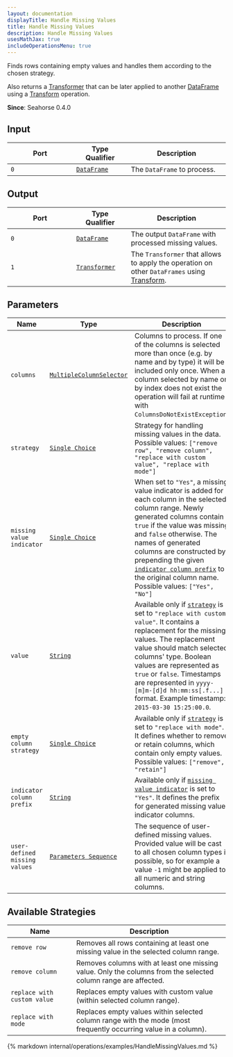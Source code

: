 ```yaml
---
layout: documentation
displayTitle: Handle Missing Values
title: Handle Missing Values
description: Handle Missing Values
usesMathJax: true
includeOperationsMenu: true
---
```


Finds rows containing empty values and handles them according to the chosen strategy.

Also returns a [Transformer](../classes/transformer.html) that can be later applied
to another [DataFrame](../classes/dataframe.html) using a [Transform](transform.html) operation.

**Since**: Seahorse 0.4.0

## Input

<table>
<thead>
<tr>
<th style="width:30%">Port</th>
<th style="width:25%">Type Qualifier</th>
<th style="width:45%">Description</th>
</tr>
</thead>
<tbody>
<tr>
<td><code>0</code></td>
<td><code><a href="../classes/dataframe.html">DataFrame</a></code></td>
<td>The <code>DataFrame</code> to process.</td>
</tr>
</tbody>
</table>

## Output

<table>
<thead>
<tr>
<th style="width:30%">Port</th>
<th style="width:25%">Type Qualifier</th>
<th style="width:45%">Description</th>
</tr>
</thead>
<tbody>
<tr>
<td><code>0</code></td>
<td><code><a href="../classes/dataframe.html">DataFrame</a></code></td>
<td>The output <code>DataFrame</code> with processed missing values.</td>
</tr>
<tr>
<td><code>1</code></td><td>
<code><a href="../classes/transformer.html">Transformer</a></code></td>
<td>The <code>Transformer</code> that allows to apply the operation on other <code>DataFrames</code> using
<a href="transform.html">Transform</a>.</td>
</tr>
</tbody>
</table>

## Parameters

<table class="table">
<thead>
<tr>
<th style="width:30%">Name</th>
<th style="width:25%">Type</th>
<th style="width:45%">Description</th>
</tr>
</thead>
<tbody>
<tr>
<td><code>columns</code></td>
<td><code><a href="../parameter_types.html#multiple-column-selector">MultipleColumnSelector</a></code></td>
<td>Columns to process.
If one of the columns is selected more than once (e.g. by name and by type)
it will be included only once. When a column selected by name
or by index does not exist the operation will fail at runtime with <code>ColumnsDoNotExistException</code>.</td>
</tr>
<tr>
<td><code>strategy</code></td>
<td><code><a href="../parameter_types.html#single-choice">Single Choice</a></code></td>
<td>
  Strategy for handling missing values in the data.<br />
  Possible values: <code>["remove row", "remove column", "replace with custom value", "replace with mode"]</code>
</td>
</tr>
<tr>
<td><code>missing value indicator</code></td>
<td><code><a href="../parameter_types.html#single-choice">Single Choice</a></code></td>
<td>
  When set to <code>"Yes"</code>, a missing value indicator is added for each column in the
  selected column range. Newly generated columns contain <code>true</code> if the value was
  missing and <code>false</code> otherwise. The names of generated columns are constructed by
  prepending the given <code><a href="#indicator-column-prefix">indicator column prefix</a></code>
  to the original column name.<br />
  Possible values: <code>["Yes", "No"]</code>
</td>
</tr>
<tr>
<td><code>value</code></td>
<td><code><a href="../parameter_types.html#string">String</a></code></td>
<td>
  Available only if <code><a href="#strategy">strategy</a></code> is set to
  <code>"replace with custom value"</code>. It contains a replacement for the missing values.
  The replacement value should match selected columns' type. Boolean values are represented
  as <code>true</code> or <code>false</code>. Timestamps are represented in
  <code>yyyy-[m]m-[d]d hh:mm:ss[.f...]</code> format.
  Example timestamp: <code>2015-03-30 15:25:00.0</code>.
</td>
</tr>
<tr>
<td><code>empty column strategy</code></td>
<td><code><a href="../parameter_types.html#single-choice">Single Choice</a></code></td>
<td>
  Available only if <code><a href="#strategy">strategy</a></code> is set to <code>"replace with mode"</code>.
  It defines whether to remove or retain columns, which contain only empty values.
  Possible values: <code>["remove", "retain"]</code>
</td>
</tr>
<tr>
<td><code>indicator column prefix</code></td>
<td><code><a href="../parameter_types.html#string">String</a></code></td>
<td>
  Available only if <code><a href="#missing-value-indicator">missing value indicator</a></code>
  is set to <code>"Yes"</code>. It defines the prefix for generated missing value indicator columns.
</td>
</tr>
<tr>
<td><code>user-defined missing values</code></td>
<td><code><a href="../parameter_types.html#parameters-sequence">Parameters Sequence</a></code></td>
<td>The sequence of user-defined missing values. Provided value will be cast to all chosen column types if possible,
so for example a value <code>-1</code> might be applied to all numeric and string columns.</td>
</tr>
</tbody>
</table>

## Available Strategies

<table class="table">
<thead>
<tr>
<th style="width:30%">Name</th>
<th style="width:70%">Description</th>
</tr>
</thead>
<tbody>
<tr>
<td><code>remove row</code></td>
<td>Removes all rows containing at least one missing value in the selected column range.</td>
</tr>
<tr>
<td><code>remove column</code></td>
<td>Removes columns with at least one missing value. Only the columns from the selected column range are affected.</td>
</tr>
<tr>
<td><code>replace with custom value</code></td>
<td>Replaces empty values with custom value (within selected column range).</td>
</tr>
<tr>
<td><code>replace with mode</code></td>
<td>Replaces empty values within selected column range with the mode (most frequently occurring value in a column).</td>
</tr>
</tbody>
</table>


{% markdown internal/operations/examples/HandleMissingValues.md %}
